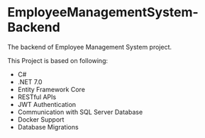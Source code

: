 # EmployeeManagementSystem-Backend
The backend of Employee Management System project.

This Project is based on following:
- C#
- .NET 7.0
- Entity Framework Core
- RESTful APIs
- JWT Authentication
- Communication with SQL Server Database
- Docker Support
- Database Migrations
